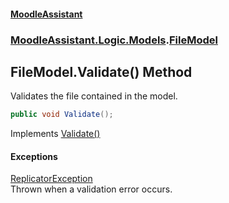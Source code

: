 #### [MoodleAssistant](index.md 'index')
### [MoodleAssistant.Logic.Models](MoodleAssistant.Logic.Models.md 'MoodleAssistant.Logic.Models').[FileModel](MoodleAssistant.Logic.Models.FileModel.md 'MoodleAssistant.Logic.Models.FileModel')

## FileModel.Validate() Method

Validates the file contained in the model.

```csharp
public void Validate();
```

Implements [Validate()](MoodleAssistant.Logic.Models.IValidationModel.Validate().md 'MoodleAssistant.Logic.Models.IValidationModel.Validate()')

#### Exceptions

[ReplicatorException](MoodleAssistant.Logic.Utils.ReplicatorException.md 'MoodleAssistant.Logic.Utils.ReplicatorException')  
Thrown when a validation error occurs.
